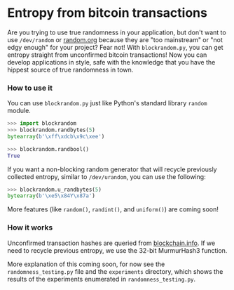 Entropy from bitcoin transactions
=================================

Are you trying to use true randomness in your application, but don't want to use `/dev/random` or [random.org](https://random.org) because they are "too mainstream" or "not edgy enough" for your project? Fear not! With `blockrandom.py`, you can get entropy straight from unconfirmed bitcoin transactions! Now you can develop applications in style, safe with the knowledge that you have the hippest source of true randomness in town.

### How to use it ###

You can use `blockrandom.py` just like Python's standard library `random` module.

```python
>>> import blockrandom
>>> blockrandom.randbytes(5)
bytearray(b'\xff\xdcb\x9c\xee')

>>> blockrandom.randbool()
True
````

If you want a non-blocking random generator that will recycle previously collected entropy, similar to `/dev/urandom`, you can use the following:

```python
>>> blockrandom.u_randbytes(5)
bytearray(b'\xe5\x84Y\x87a')
```

More features (like `random()`, `randint()`, and `uniform()`) are coming soon!

### How it works ###

Unconfirmed transaction hashes are queried from [blockchain.info](https://blockchain.info). If we need to recycle previous entropy, we use the 32-bit MurmurHash3 function.

More explanation of this coming soon, for now see the `randomness_testing.py` file and the `experiments` directory, which shows the results of the experiments enumerated in `randomness_testing.py`.
